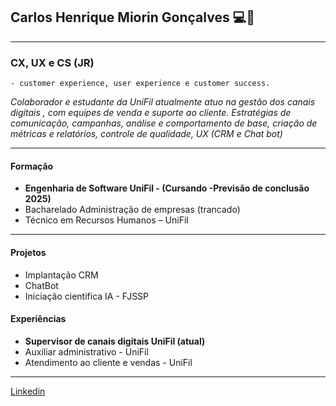 ## Carlos Henrique Miorin Gonçalves 💻🚀
---
### CX, UX e CS (JR)
    - customer experience, user experience e customer success. 
    
    

*Colaborador e estudante da UniFil atualmente atuo na gestão dos canais digitais , com equipes de venda e suporte ao cliente. Estratégias de comunicação, campanhas, análise e comportamento de base, criação de métricas e relatórios, controle de qualidade, UX (CRM e Chat bot)*

---
#### Formação
- **Engenharia de Software UniFil - (Cursando -Previsão de conclusão 2025)**
- Bacharelado Administração de empresas (trancado)
- Técnico em Recursos Humanos – UniFil
---
#### Projetos
- Implantação CRM
- ChatBot
- Iniciação cientifica IA - FJSSP
#### Experiências 
- **Supervisor de canais digitais UniFil (atual)**
- Auxiliar administrativo - UniFil
- Atendimento ao cliente e vendas - UniFil
---
[Linkedin](https://www.linkedin.com/in/carlos-henrique-645b4821b/) 
